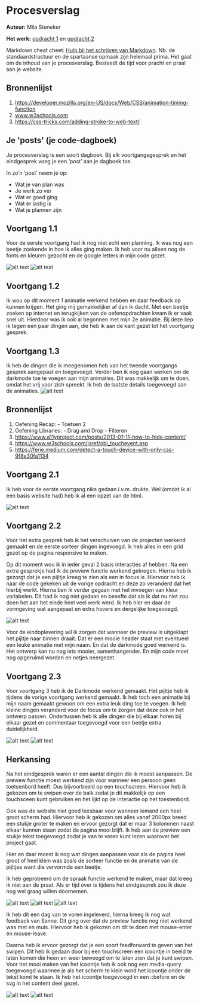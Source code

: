 # Procesverslag
**Auteur:** Mila Steneker

**Het werk:** [opdracht 1](opdracht1/index.html) en [opdracht 2](opdracht2/index.html)


Markdown cheat cheet: [Hulp bij het schrijven van Markdown](https://github.com/adam-p/markdown-here/wiki/Markdown-Cheatsheet). Nb. de standaardstructuur en de spartaanse opmaak zijn helemaal prima. Het gaat om de inhoud van je procesverslag. Besteedt de tijd voor pracht en praal aan je website.



## Bronnenlijst
1. https://developer.mozilla.org/en-US/docs/Web/CSS/animation-timing-function
2. www.w3schools.com
3. https://css-tricks.com/adding-stroke-to-web-text/



## Je 'posts' (je code-dagboek)

Je procesverslag is een soort dagboek.
Bij elk voortgangsgesprek en het eindgesprek voeg je een ‘post’ aan je dagboek toe.

In zo’n ‘post’ neem je op:
- Wat je van plan was
- Je werk zo ver
- Wat er goed ging
- Wat er lastig is
- Wat je plannen zijn

## Voortgang 1.1
Voor de eerste voortgang had ik nog niet echt een planning. Ik was nog een beetje zoekende in hoe ik alles ging maken. Ik heb voor nu alleen nog de fonts en kleuren gezocht en de google letters in mijn code gezet.

![alt text](opdracht1/images/schetsen.jpg)
![alt text](opdracht1/images/CSSinfo.jpg)


## Voortgang 1.2
Ik wou op dit moment 1 animatie werkend hebben en daar feedback op kunnen krijgen. Het ging mij gemakkelijker af dan ik dacht. Met een beetje zoeken op internet en terugkijken van de oefenopdrachten kwam ik er vaak snel uit. Hierdoor was ik ook al begonnen met mijn 2e animatie. Bij deze liep ik tegen een paar dingen aan, die heb ik aan de kant gezet tot het voortgang gesprek.

## Voortgang 1.3
Ik heb de dingen die ik meegenomen heb van het tweede voortgangs gesprek aangepast en toegevoegd. Verder ben ik nog gaan werken om de darkmode toe te voegen aan mijn animaties. Dit was makkelijk om te doen, omdat het vrij voor zich spreekt. Ik heb de laatste details toegevoegd aan de animaties.
![alt text](opdracht1/images/eindresultaat.jpg)

## Bronnenlijst
1. Oefening Recap: - Toetsen 2
2. Oefening Libraries: - Drag and Drop
					   - Filteren
3. https://www.a11yproject.com/posts/2013-01-11-how-to-hide-content/
4. https://www.w3schools.com/jsref/obj_touchevent.asp
5. https://ferie.medium.com/detect-a-touch-device-with-only-css-9f8e30fa1134

## Voortgang 2.1
Ik heb voor de eerste voortgang niks gedaan i.v.m. drukte. Wel (omdat ik al een basis website had) heb ik al een opzet van de html.

![alt text](opdracht2/images/beginHTML.jpg)

## Voortgang 2.2
Voor het extra gesprek heb ik het verschuiven van de projecten werkend gemaakt en de eerste sorteer dingen ingevoegd. Ik heb alles in een grid gezet op de pagina responsive te maken.

Op dit moment wou ik in ieder geval 2 basis interacties af hebben. Na een extra gesprekje had ik de preview functie werkend gekregen. Hierna heb ik gezorgt dat je een pijltje kreeg te zien als een <a> in focus is. Hiervoor heb ik naar de code gekeken uit de vorige opdracht en deze zo veranderd dat het hierbij werkt. Hierna ben ik verder gegaan met het invoegen van kleur variabelen. Dit had ik nog niet gedaan en besefte dat als ik dat nu niet zou doen het aan het einde heel veel werk werd. Ik heb hier en daar de vormgeving wat aangepast en extra hovers en dergelijke toegevoegd. 

![alt text](opdracht2/images/eersteVoortgang.jpg)

Voor de eindoplevering wil ik zorgen dat wanneer de preview is uitgeklapt het pijltje naar binnen draait. Dat er een mooie header staat met eventueel een leuke animatie met mijn naam. En dat de darkmode goed werkend is. Het ontwerp kan nu nog iets mooier, samenhangender. En mijn code moet nog opgeruimd worden en netjes neergezet.

## Voortgang 2.3
Voor voortgang 3 heb ik de Darkmode werkend gemaakt. Het pijltje heb ik tijdens de vorige voortgang werkend gemaakt. Ik heb toch een animatie bij mijn naam gemaakt gewoon om een extra leuk ding toe te voegen. Ik heb kleine dingen veranderd voor de focus om te zorgen dat deze ook in het ontwerp passen. Ondertussen heb ik alle dingen die bij elkaar horen bij elkaar gezet en commentaar toegevoegd voor een beetje extra duidelijkheid. 

![alt text](opdracht2/images/eindResultaat.jpg)
![alt text](opdracht2/images/previewWerkend.jpg)

## Herkansing
Na het eindgesprek waren er een aantal dingen die ik moest aanpassen. De preview functie moest werkend zijn voor wanneer een persoon geen toetsenbord heeft. Dus bijvoorbeeld op een touchscreen. Hiervoor heb ik gekozen om te swipen over de balk zodat je dit makkelijk op een touchsceen kunt gebruiken en het lijkt op de interactie op het toestenbord.

Ook was de website niet goed leesbaar voor wanneer iemand een heel groot scherm had. Hiervoor heb ik gekozen om alles vanaf 2000px breed een stukje groter te maken en ervoor gezorgt dat er maar 3 kolommen naast elkaar kunnen staan zodat de pagina mooi blijft. Ik heb aan de preview een stukje tekst toegevoegd zodat je van te voren kunt lezen waarover het project gaat.

Hier en daar moest ik nog wat dingen aanpassen voor als de pagina heel groot of heel klein was zoals de sorteer functie en de animatie van de pijltjes want die vervormde een beetje.

Ik heb geprobeerd om de spraak functie werkend te maken, maar dat kreeg ik niet aan de praat. Als er tijd over is tijdens het eindgesprek zou ik deze nog wel graag willen doornemen.

![alt text](opdracht2/images/Her.jpg)
![alt text](opdracht2/images/previewWerkendHer.jpg)
![alt text](opdracht2/images/Telefoon.jpg)

Ik heb dit een dag van te voren ingeleverd, hierna kreeg ik nog wat feedback van Sanne. Dit ging over dat de preview functie nog niet werkend was met en muis. Hiervoor heb ik gekozen om dit te doen met mouse-enter en mouse-leave.

Daarna heb ik ervoor gezorgt dat je een soort feedforward te geven van het swipen. Dit heb ik gedaan door bij een touchscreen een icoontje in beeld te laten komen die heen en weer beweegd om te laten zien dat je kunt swipen. Voor het mooi maken van het icoontje heb ik ook nog een media-query toegevoegd waarmee je als het scherm te klein word het icoontje onder de tekst komt te staan. Ik heb het icoontje toegevoegd in een ::before en de svg in het content deel gezet.

![alt text](opdracht2/images/code.jpg)
![alt text](opdracht2/images/icoonVoorbeeld.jpg)
